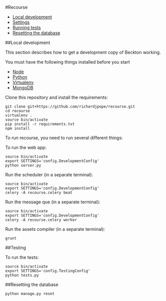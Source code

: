 #Recourse


* [Local development](#local-development)
* [Settings](#settings)
* [Running tests](#testing)
* [Resetting the database](resetting-the-database)

##Local development

This section describes how to get a development copy of Beckton working.

You must have the following things installed before you start

* [Node](https://nodejs.org/en/)
* [Python](https://www.python.org)
* [Virtualenv](https://virtualenv.pypa.io/en/stable/)
* [MongoDB](https://www.mongodb.com)


Clone this repository and install the requirements:

```
git clone git+https://github.com/richardjpope/recourse.git
cd recourse
virtualenv .
source bin/activate
pip install -r requirements.txt
npm install
```

To run recourse, you need to run several different things:

To run the web app:

```
source bin/activate
export SETTINGS='config.DevelopmentConfig'
python server.py
```

Run the scheduler (in a separate terminal):
```
source bin/activate
export SETTINGS='config.DevelopmentConfig'
celery -A recourse.celery beat
```

Run the message que (in a separate terminal):
```
source bin/activate
export SETTINGS='config.DevelopmentConfig'
celery -A recourse.celery worker
```

Run the assets compiler (in a separate terminal):

```
grunt
```

##Testing

To run the tests:

```
source bin/activate
export SETTINGS='config.TestingConfig'
python tests.py
```

##Resetting the database
```
python manage.py reset
```
